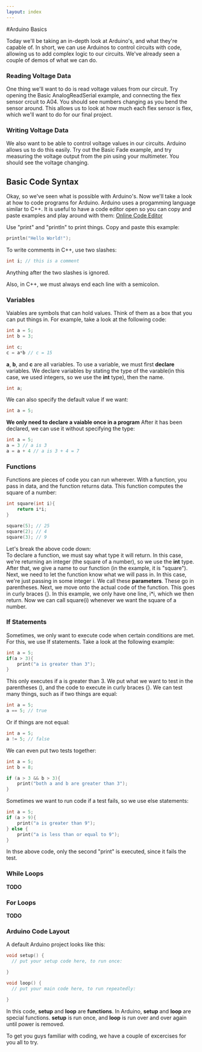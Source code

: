 ```yaml
---
layout: index
---
```


#Arduino Basics

Today we'll be taking an in-depth look at Arduino's, and what they're capable of. In short, we can use Arduinos to control circuits with code, allowing us to add complex logic to our circuits. We've already seen a couple of demos of what we can do.

### Reading Voltage Data

One thing we'll want to do is read voltage values from our circuit. Try opening the Basic AnalogReadSerial example, and connecting the flex sensor crcuit to A04. You should see numbers changing as you bend the sensor around. This allows us to look at how much each flex sensor is flex, which we'll want to do for our final project. 

### Writing Voltage Data

We also want to be able to control voltage values in our circuits. Arduino allows us to do this easily. Try out the Basic Fade example, and try measuring the voltage output from the pin using your multimeter. You should see the voltage changing.

## Basic Code Syntax

Okay, so we've seen what is possible with Arduino's. Now we'll take a look at how to code programs for Arduino. Arduino uses a progamming language similar to C++. It is useful to have a code editor open so you can copy and paste examples and play around with them:
[Online Code Editor](cpp_shell/cpp_shell.html)  

Use "print" and "println" to print things. Copy and paste this example:

```c++
println("Hello World!");
```

To write comments in C++, use two slashes:

```c++
int i; // this is a comment
```

Anything after the two slashes is ignored.

Also, in C++, we must always end each line with a semicolon.

### Variables

Vaiables are symbols that can hold values. Think of them as a box that you can put things in. For example, take a look at the following code:

```c++
int a = 5;
int b = 3;

int c;
c = a*b // c = 15
```

__a__, __b__, and __c__ are all variables. To use a variable, we must first **declare** variables. We declare variables by stating the type of the varable(in this case, we used integers, so we use the __int__ type), then the name.

```c++
int a;
```

We can also specify the default value if we want:

```c++
int a = 5;
```

**We only need to declare a vaiable once in a program** After it has been declared, we can use it without specifying the type:

```c++
int a = 5;
a = 3 // a is 3
a = a + 4 // a is 3 + 4 = 7
```

### Functions

Functions are pieces of code you can run wherever. With a function, you pass in data, and the function returns data. This function computes the square of a number:

```c++
int square(int i){
    return i*i;
}

square(5); // 25
square(2); // 4
square(3); // 9

```

Let's break the above code down:  
To declare a function, we must say what type it will return. In this case, we're returning an integer (the square of a number), so we use the **int** type. After that, we give a name to our function (in the example, it is "square"). Next, we need to let the function know what we will pass in. In this case, we're just passing in some integer i. We call these **parameters**. These go in parentheses. Next, we move onto the actual code of the function. This goes in curly braces {}. In this example, we only have one line, i*i, which we then return. Now we can call square(i) whenever we want the square of a number.

### If Statements

Sometimes, we only want to execute code when certain conditions are met. For this, we use If statements. Take a look at the following example:

```c++
int a = 5;
if(a > 3){
    print("a is greater than 3");
}
```

This only executes if a is greater than 3. We put what we want to test in the parentheses (), and the code to execute in curly braces {}. We can test many things, such as if two things are equal:
```c++
int a = 5;
a == 5; // true
```

Or if things are not equal:
```c++
int a = 5;
a != 5; // false
```

We can even put two tests together:
```c++
int a = 5;
int b = 8;

if (a > 3 && b > 3){
    print("both a and b are greater than 3");
}
```

Sometimes we want to run code if a test fails, so we use else statements:

```c++
int a = 5;
if (a > 9){
    print("a is greater than 9");
} else {
    print("a is less than or equal to 9");
}
```
In thse above code, only the second "print" is executed, since it fails the test.

### While Loops
**TODO**

### For Loops
**TODO**

### Arduino Code Layout

A default Arduino project looks like this:

```c++
void setup() {
  // put your setup code here, to run once:

}

void loop() {
  // put your main code here, to run repeatedly:

}
```

In this code, __setup__ and __loop__ are **functions**. In Arduino, __setup__ and __loop__ are special functions. __setup__ is run once, and __loop__ is run over and over again until power is removed.

To get you guys familiar with coding, we have a couple of excercises for you all to try. 